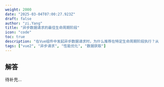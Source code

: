```yaml
---
weight: 2000
date: "2025-03-04T07:00:27.923Z"
draft: false
author: "zi.Yang"
title: "异步数据请求的最佳生命周期阶段"
icon: "code"
toc: true
description: "在Vue组件中发起异步数据请求时，为什么推荐在特定生命周期阶段执行？从白屏时间优化、数据可用性、DOM渲染顺序等维度解释选择该阶段的合理性。"
tags: ["vue2", "异步请求", "性能优化", "数据获取"]
---
```


## 解答

待补充...
